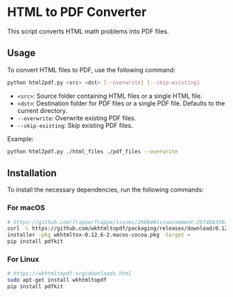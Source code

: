 # HTML to PDF Converter

This script converts HTML math problems into PDF files.

## Usage

To convert HTML files to PDF, use the following command:

```sh
python html2pdf.py <src> <dst> [--overwrite] [--skip-existing]
```

- `<src>`: Source folder containing HTML files or a single HTML file.
- `<dst>`: Destination folder for PDF files or a single PDF file. Defaults to the current directory.
- `--overwrite`: Overwrite existing PDF files.
- `--skip-existing`: Skip existing PDF files.

Example:

```sh
python html2pdf.py ./html_files ./pdf_files --overwrite
```

## Installation

To install the necessary dependencies, run the following commands:

### For macOS

```sh
# https://github.com/frappe/frappe/issues/29064#issuecomment-2574683304
curl -L https://github.com/wkhtmltopdf/packaging/releases/download/0.12.6-2/wkhtmltox-0.12.6-2.macos-cocoa.pkg -O
installer -pkg wkhtmltox-0.12.6-2.macos-cocoa.pkg -target ~ 
pip install pdfkit
```

### For Linux

```sh
# https://wkhtmltopdf.org/downloads.html
sudo apt-get install wkhtmltopdf
pip install pdfkit
```
